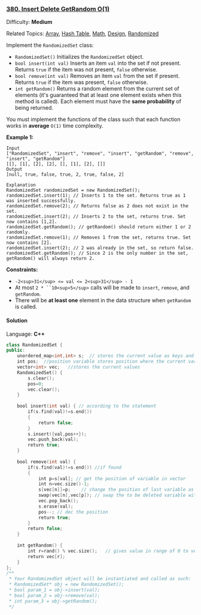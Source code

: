 ### [380\. Insert Delete GetRandom O(1)](https://leetcode.com/problems/insert-delete-getrandom-o1/)

Difficulty: **Medium**  

Related Topics: [Array](https://leetcode.com/tag/array/), [Hash Table](https://leetcode.com/tag/hash-table/), [Math](https://leetcode.com/tag/math/), [Design](https://leetcode.com/tag/design/), [Randomized](https://leetcode.com/tag/randomized/)


Implement the `RandomizedSet` class:

*   `RandomizedSet()` Initializes the `RandomizedSet` object.
*   `bool insert(int val)` Inserts an item `val` into the set if not present. Returns `true` if the item was not present, `false` otherwise.
*   `bool remove(int val)` Removes an item `val` from the set if present. Returns `true` if the item was present, `false` otherwise.
*   `int getRandom()` Returns a random element from the current set of elements (it's guaranteed that at least one element exists when this method is called). Each element must have the **same probability** of being returned.

You must implement the functions of the class such that each function works in **average** `O(1)` time complexity.

**Example 1:**

```
Input
["RandomizedSet", "insert", "remove", "insert", "getRandom", "remove", "insert", "getRandom"]
[[], [1], [2], [2], [], [1], [2], []]
Output
[null, true, false, true, 2, true, false, 2]

Explanation
RandomizedSet randomizedSet = new RandomizedSet();
randomizedSet.insert(1); // Inserts 1 to the set. Returns true as 1 was inserted successfully.
randomizedSet.remove(2); // Returns false as 2 does not exist in the set.
randomizedSet.insert(2); // Inserts 2 to the set, returns true. Set now contains [1,2].
randomizedSet.getRandom(); // getRandom() should return either 1 or 2 randomly.
randomizedSet.remove(1); // Removes 1 from the set, returns true. Set now contains [2].
randomizedSet.insert(2); // 2 was already in the set, so return false.
randomizedSet.getRandom(); // Since 2 is the only number in the set, getRandom() will always return 2.
```

**Constraints:**

*   `-2<sup>31</sup> <= val <= 2<sup>31</sup> - 1`
*   At most `2 * ``10<sup>5</sup>` calls will be made to `insert`, `remove`, and `getRandom`.
*   There will be **at least one** element in the data structure when `getRandom` is called.


#### Solution

Language: **C++**

```c++
class RandomizedSet {
public:
    unordered_map<int,int> s;  // stores the current value as keys and values as there position in vector
    int pos;  //position variable stores position where the current variable is stored in vector
    vector<int> vec;   //stores the current values
    RandomizedSet() {
        s.clear();
        pos=0;
        vec.clear();
    }
    
    bool insert(int val) { // according to the statement
        if(s.find(val)!=s.end())
        {
            return false;
        }
        s.insert({val,pos++});
        vec.push_back(val);
        return true;
    }
    
    bool remove(int val) {
        if(s.find(val)!=s.end()) //if found 
        {
            int p=s[val]; // get the position of variable in vector 
            int n=vec.size()-1;
            s[vec[n]]=p;    // change the position of last variable as the current value to be deleted position
            swap(vec[n],vec[p]); // swap the to be deleted variable with the last value to delete in o(1)
            vec.pop_back();
            s.erase(val);
            pos--; // dec the position
            return true;
        }
        return false;
    }
    
    int getRandom() {
        int r=rand() % vec.size();   // gives value in range of 0 to vec.size()-1
        return vec[r];
    }
};
/**
 * Your RandomizedSet object will be instantiated and called as such:
 * RandomizedSet* obj = new RandomizedSet();
 * bool param_1 = obj->insert(val);
 * bool param_2 = obj->remove(val);
 * int param_3 = obj->getRandom();
 */
```
